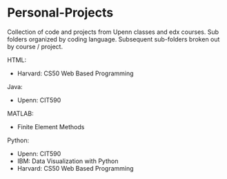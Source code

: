 # Personal-Projects
Collection of code and projects from Upenn classes and edx courses.  Sub folders organized by coding language.  Subsequent sub-folders broken out by course / project.

HTML:
- Harvard: CS50 Web Based Programming

Java:
- Upenn: CIT590

MATLAB:
- Finite Element Methods

Python:
- Upenn: CIT590
- IBM: Data Visualization with Python
- Harvard: CS50 Web Based Programming
